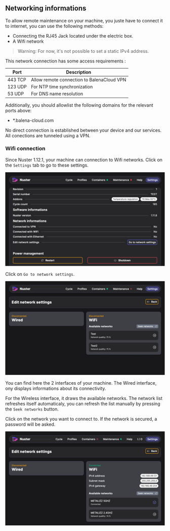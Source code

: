 ## Networking informations

To allow remote maintenance on your machine, you juste have to connect it to internet, you can use the following methods:

- Connecting the RJ45 Jack located under the electric box.
- A Wifi network

> Warning: For now, it's not possible to set a static IPv4 address.

This network connection has some access requirements :

| Port | Description |
| --- | --- |
| 443 TCP | Allow remote connection to BalenaCloud VPN |
| 123 UDP | For NTP time synchronization |
| 53 UDP | For DNS name resolution |

Additionally, you should allowlist the following domains for the relevant ports above:

- *.balena-cloud.com

No direct connection is established between your device and our services. All conections are tunneled using a VPN.

### Wifi connection

Since Nuster 1.12.1, your machine can connection to Wifi networks. Click on the `Settings` tab to go to these settings.

![Settings tab](settings-wifi.png)

Click on `Go to network settings`.

![Interfaces details](settings-wifi-details.png)

You can find here the 2 interfaces of your machine. The Wired interface, ony displays informations about its connectivity.

For the Wireless interface, it draws the available networks. The network list refreshes itself automaticaly, you can refresh the list manually by pressing the `Seek networks` button.

Click on the network you want to connect to. If the network is secured, a password will be asked.

![Successful connection](settings-wifi-good.png)
